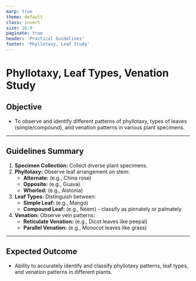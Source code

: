 ```yaml
---
marp: true
theme: default
class: invert
size: 16:9
paginate: true
header: 'Practical Guidelines'
footer: 'Phyllotaxy, Leaf Study'
---
```


# Phyllotaxy, Leaf Types, Venation Study

## Objective

*   To observe and identify different patterns of phyllotaxy, types of leaves (simple/compound), and venation patterns in various plant specimens.

---

## Guidelines Summary

1.  **Specimen Collection:** Collect diverse plant specimens.
2.  **Phyllotaxy:** Observe leaf arrangement on stem:
    *   **Alternate:** (e.g., China rose)
    *   **Opposite:** (e.g., Guava)
    *   **Whorled:** (e.g., Alstonia)
3.  **Leaf Types:** Distinguish between:
    *   **Simple Leaf:** (e.g., Mango)
    *   **Compound Leaf:** (e.g., Neem) - classify as pinnately or palmately.
4.  **Venation:** Observe vein patterns:
    *   **Reticulate Venation:** (e.g., Dicot leaves like peepal)
    *   **Parallel Venation:** (e.g., Monocot leaves like grass)

---

## Expected Outcome

*   Ability to accurately identify and classify phyllotaxy patterns, leaf types, and venation patterns in different plants.
